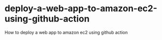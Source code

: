# deploy-a-web-app-to-amazon-ec2-using-github-action
How to deploy a web app to amazon ec2 using  github action
